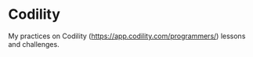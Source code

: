 # Codility
My practices on Codility (https://app.codility.com/programmers/) 
lessons and challenges.
